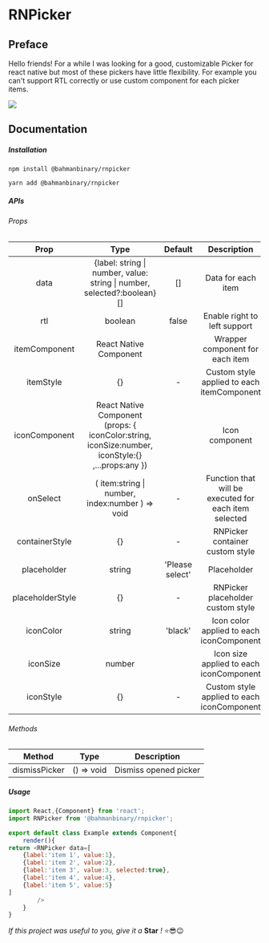 # RNPicker



## Preface

Hello friends!
For a while I was looking for a good, customizable Picker for react native but most of these pickers have little flexibility. For example you can't support RTL correctly or use custom component for each picker items.



![](./assets/img/RNPicker.gif)



## Documentation

##### Installation

```
npm install @bahmanbinary/rnpicker
```

```
yarn add @bahmanbinary/rnpicker
```



##### APIs

###### Props

|       Prop       |                             Type                             |     Default     |                      Description                      |
| :--------------: | :----------------------------------------------------------: | :-------------: | :---------------------------------------------------: |
|       data       | {label: string \| number, value: string \| number, selected?:boolean}[] |       []        |                  Data for each item                   |
|       rtl        |                           boolean                            |      false      |             Enable right to left support              |
|  itemComponent   |                    React Native Component                    |                 |            Wrapper component for each item            |
|    itemStyle     |                              {}                              |        -        |      Custom style applied to each itemComponent       |
|  iconComponent   | React Native Component (props: { iconColor:string, iconSize:number, iconStyle:{} ,...props:any }) |                 |                    Icon component                     |
|     onSelect     |       ( item:string \| number, index:number ) => void        |        -        | Function that will be executed for each item selected |
|  containerStyle  |                              {}                              |        -        |            RNPicker container custom style            |
|   placeholder    |                            string                            | 'Please select' |                      Placeholder                      |
| placeholderStyle |                              {}                              |        -        |           RNPicker placeholder custom style           |
|    iconColor     |                            string                            |     'black'     |       Icon color applied to each iconComponent        |
|     iconSize     |                            number                            |                 |        Icon size applied to each iconComponent        |
|    iconStyle     |                              {}                              |        -        |      Custom style applied to each iconComponent       |

###### Methods

|    Method     |    Type    |      Description      |
| :-----------: | :--------: | :-------------------: |
| dismissPicker | () => void | Dismiss opened picker |



##### Usage

```javascript
import React,{Component} from 'react';
import RNPicker from '@bahmanbinary/rnpicker';

export default class Example extends Component{
    render(){
return <RNPicker data=[
	{label:'item 1', value:1},
    {label:'item 2', value:2},
    {label:'item 3', value:3, selected:true},
    {label:'item 4', value:4},
    {label:'item 5', value:5}
]        
        />
    }
}
```



*If this project was useful to you, give it a* **Star** *!* ⭐😎😉